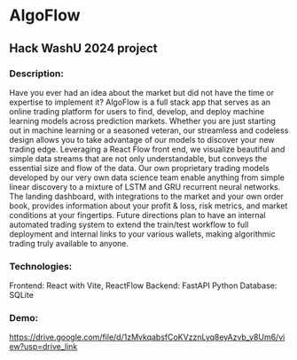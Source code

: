 # AlgoFlow 
## Hack WashU 2024 project

### Description:
Have you ever had an idea about the market but did not have the time or expertise to implement it? AlgoFlow is a full stack app that serves as an online trading platform for users to find, develop, and deploy machine learning models across prediction markets. Whether you are just starting out in machine learning or a seasoned veteran, our streamless and codeless design allows you to take advantage of our models to discover your new trading edge. Leveraging a React Flow front end, we visualize beautiful and simple data streams that are not only understandable, but conveys the essential size and flow of the data. Our own proprietary trading models developed by our very own data science team enable anything from simple linear discovery to a mixture of LSTM and GRU recurrent neural networks. The landing dashboard, with integrations to the market and your own order book, provides information about your profit & loss, risk metrics, and market conditions at your fingertips. Future directions plan to have an internal automated trading system to extend the train/test workflow to full deployment and internal links to your various wallets, making algorithmic trading truly available to anyone.

### Technologies:
Frontend: React with Vite, ReactFlow
Backend: FastAPI Python
Database: SQLite

### Demo:
https://drive.google.com/file/d/1zMvkqabsfCoKVzznLyq8eyAzvb_y8Um6/view?usp=drive_link

